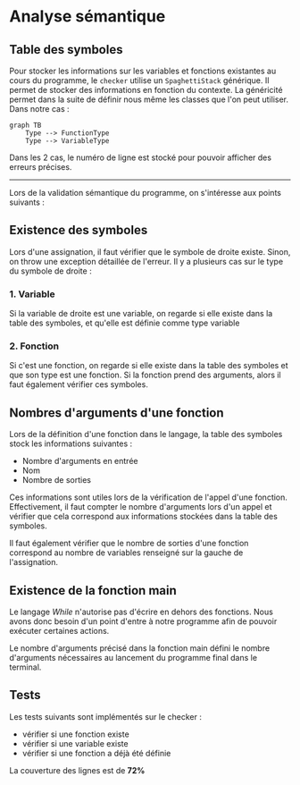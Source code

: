 # Analyse sémantique

## Table des symboles

Pour stocker les informations sur les variables et fonctions existantes au cours du programme,
le `checker` utilise un `SpaghettiStack` générique. Il permet de stocker des
informations en fonction du contexte. La généricité permet dans la suite de définir
nous même les classes que l'on peut utiliser. Dans notre cas :
```mermaid
graph TB
    Type --> FunctionType
    Type --> VariableType
```
Dans les 2 cas, le numéro de ligne est stocké pour pouvoir afficher des erreurs précises.

---

Lors de la validation sémantique du programme, on s'intéresse aux points suivants :


## Existence des symboles

Lors d'une assignation, il faut vérifier que le symbole de droite existe.
Sinon, on throw une exception détaillée de l'erreur.
Il y a plusieurs cas sur le type du symbole de droite :

### 1. Variable
Si la variable de droite est une variable, on regarde si elle existe dans la table des symboles,
et qu'elle est définie comme type variable

### 2. Fonction
Si c'est une fonction, on regarde si elle existe dans la table des symboles et que son type
est une fonction. Si la fonction prend des arguments, alors il faut également vérifier ces symboles.

## Nombres d'arguments d'une fonction

Lors de la définition d'une fonction dans le langage, la table des symboles stock les informations suivantes :
- Nombre d'arguments en entrée
- Nom
- Nombre de sorties

Ces informations sont utiles lors de la vérification de l'appel d'une fonction. 
Effectivement, il faut compter le nombre d'arguments lors d'un appel et vérifier que
cela correspond aux informations stockées dans la table des symboles.

Il faut également vérifier que le nombre de sorties d'une fonction correspond au nombre de variables
renseigné sur la gauche de l'assignation.

## Existence de la fonction main
Le langage _While_ n'autorise pas d'écrire en dehors des fonctions. Nous avons donc besoin
d'un point d'entre à notre programme afin de pouvoir exécuter certaines actions.

Le nombre d'arguments précisé dans la fonction main défini le nombre d'arguments nécessaires
au lancement du programme final dans le terminal.

## Tests
Les tests suivants sont implémentés sur le checker :
- vérifier si une fonction existe
- vérifier si une variable existe
- vérifier si une fonction a déjà été définie

La couverture des lignes est de **72%**